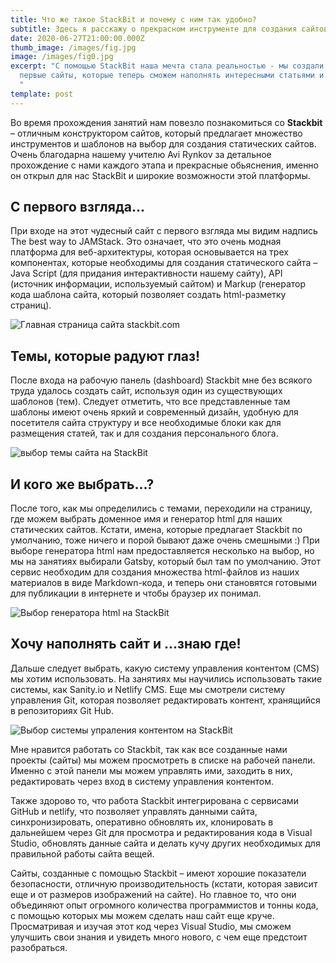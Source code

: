```yaml
---
title: Что же такое StackBit и почему с ним так удобно?
subtitle: Здесь я расскажу о прекрасном инструменте для создания сайтов - StackBit
date: 2020-06-27T21:00:00.000Z
thumb_image: /images/fig.jpg
image: /images/fig0.jpg
excerpt: "С помощью StackBit наша мечта стала реальностью - мы создали свои
  первые сайты, которые теперь сможем наполнять интересными статьями и постами!
  "
template: post
---
```

Во время прохождения занятий нам повезло познакомиться со **Stackbit** – отличным конструктором сайтов, который предлагает множество инструментов и шаблонов на выбор для создания статических сайтов. Очень благодарна нашему учителю Avi Rynkov за детальное прохождение с нами каждого этапа и прекрасные обьяснения, именно он открыл для нас StackBit и широкие возможности этой платформы.

## С первого взгляда...

При входе на этот чудесный сайт с первого взгляда мы видим надпись The best way to JAMStack. Это означает, что это очень модная платформа для веб-архитектуры, которая основывается на трех компонентах, которые необходимы для создания статического сайта – Java Script (для придания интерактивности нашему сайту), API (источник информации, используемый сайтом) и Markup (генератор кода шаблона сайта, который позволяет создать html-разметку страниц).

![Главная страница сайта stackbit.com](/images/fig1.jpg "Главная страница сайта stackbit.com")

## Темы, которые радуют глаз!

После входа на рабочую панель (dashboard) Stackbit мне без всякого труда удалось создать сайт, используя один из существующих шаблонов (тем). Следует отметить, что все представленные там шаблоны имеют очень яркий и современный дизайн, удобную для посетителя сайта структуру и все необходимые блоки как для размещения статей, так и для создания персонального блога.

![выбор темы сайта на StackBit](/images/fig2.jpg "Так выглядит выбор темы сайта на StackBit ")

## И кого же выбрать...?

После того, как мы определились с темами, переходили на страницу, где можем выбрать доменное имя и генератор html для наших статических сайтов. Кстати, имена, которые предлагает Stackbit по умолчанию, тоже ничего и порой бывают даже очень смешными :) При выборе генератора html нам предоставляется несколько на выбор, но мы на занятиях выбирали Gatsby, который был там по умолчанию. Этот сервис необходим для создания множества html-файлов из наших материалов в виде Markdown-кода, и теперь они становятся готовыми для публикации в интернете и чтобы браузер их понимал.

![Выбор генератора html на StackBit](/images/fig3.jpg "Как я определялась с генератором html на StackBit")

## Хочу наполнять сайт и ...знаю где!

Дальше следует выбрать, какую систему управления контентом (CMS) мы хотим использовать. На занятиях мы научились использовать такие системы, как Sanity.io и Netlify CMS. Еще мы смотрели систему управления Git, которая позволяет редактировать контент, хранящийся в репозиториях Git Hub.

![Выбор системы упраления контентом на StackBit](/images/fig4.jpg "Разнообразие выбора системы управления контента (CMS) на StackBit")

Мне нравится работать со Stackbit, так как все созданные нами проекты (сайты) мы можем просмотреть в списке на рабочей панели. Именно с этой панели мы можем управлять ими, заходить в них, редактировать через вход в систему управления контентом.

Также здорово то, что работа Stackbit интегрирована с сервисами GitHub и netlify, что позволяет управлять данными сайта, синхронизировать, оперативно обновлять их, клонировать в дальнейшем через Git для просмотра и редактирования кода в Visual Studio, обновлять данные сайта и делать кучу других необходимых для правильной работы сайта вещей.

Сайты, созданные с помощью Stackbit – имеют хорошие показатели безопасности, отличную производительность (кстати, которая зависит еще и от размеров изображений на сайте). Но главное то, что они объединяют опыт огромного количества программистов и тонны кода, с помощью которых мы можем сделать наш сайт еще круче. Просматривая и изучая этот код через Visual Studio, мы сможем улучшить свои знания и увидеть много нового, с чем еще предстоит разобраться.